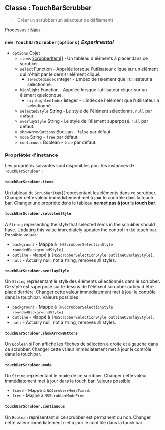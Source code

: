 ## Classe : TouchBarScrubber

> Créer un scrubber (un sélecteur de défilement)

Processus : [Main](../tutorial/quick-start.md#main-process)

### `new TouchBarScrubber(options)` *Experimental*

* `options` Objet 
  * `items` [ScrubberItem[]](structures/scrubber-item.md) - Un tableau d'éléments à placer dans ce scrubber.
  * `select` Function - Appelée lorsque l'utilisateur clique sur un élément qui n'était par le dernier élément cliqué. 
    * `selectedIndex` Integer - L'index de l'élément que l'utilisateur a sélectionné.
  * `highlight` Function - Appelée lorsque l'utilisateur clique sur un élément quelconque. 
    * `highlightedIndex` Integer - L'index de l'élément que l'utilisateur a sélectionné.
  * `selectedStyle` String - Le style de l'élément sélectionné. `null` par défaut.
  * `overlayStyle` String - Le style de l'élément superposé. `null` par défaut.
  * `showArrowButtons` Boolean - `false` par défaut.
  * `mode` String - `free` par défaut.
  * `continuous` Boolean - `true` par défaut.

### Propriétés d'instance

Les propriétés suivantes sont disponibles pour les instances de `TouchBarScrubber` :

#### `touchBarScrubber.items`

Un tableau de `ScrubberItem[]`représentant les éléments dans ce scrubber. Changer cette valeur immédiatement met à jour le contrôle dans la touch bar. Changer une propriété dans le tableau **ne met pas à jour la touch bar**.

#### `touchBarScrubber.selectedStyle`

A `String` representing the style that selected items in the scrubber should have. Updating this value immediately updates the control in the touch bar. Possible values:

* `background` - Mappé à `[NSScrubberSelectionStyle roundedBackgroundStyle]`.
* `outline` - Mappé à `[NSScrubberSelectionStyle outlineOverlayStyle]`.
* `null` - Actually null, not a string, removes all styles.

#### `touchBarScrubber.overlayStyle`

Un `String` représentant le style des éléments sélectionnés dans le scrubber. Ce style est superposé sur le dessus de l'élément scrubber au lieu d'être placé derrière. Changer cette valeur immédiatement met à jour le contrôle dans la touch bar. Valeurs possibles :

* `background` - Mappé à `[NSScrubberSelectionStyle roundedBackgroundStyle]`.
* `outline` - Mappé à `[NSScrubberSelectionStyle outlineOverlayStyle]`.
* `null` - Actually null, not a string, removes all styles.

#### `touchBarScrubber.showArrowButtons`

Un `Boolean` si l'on affiche les flèches de sélection à droite et à gauche dans ce scrubber. Changer cette valeur immédiatement met à jour le contrôle dans la touch bar.

#### `touchBarScrubber.mode`

Un `String` représentant le mode de ce scrubber. Changer cette valeur immédiatement met à jour dans la touch bar. Valeurs possible :

* `fixed` - Mappé à `NSScrubberModeFixed`.
* `free` - Mappé à `NSScrubberModeFree`.

#### `touchBarScrubber.continuous`

Un `Boolean` représentant si ce scrubber est permanent ou non. Changer cette valeur immédiatement met à jour le contrôle dans la touch bar.